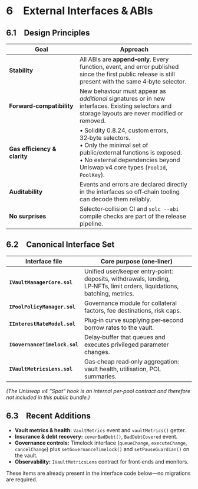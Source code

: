 # 6 External Interfaces & ABIs

## 6.1 Design Principles

| Goal                         | Approach                                                                                                                                                                                                  |
| ---------------------------- | --------------------------------------------------------------------------------------------------------------------------------------------------------------------------------------------------------- |
| **Stability**                | All ABIs are **append‑only**. Every function, event, and error published since the first public release is still present with the same 4‑byte selector.                                                   |
| **Forward‑compatibility**    | New behaviour must appear as *additional* signatures or in new interfaces. Existing selectors and storage layouts are never modified or removed.                                                          |
| **Gas efficiency & clarity** | • Solidity 0.8.24, custom errors, 32‑byte selectors.<br>• Only the minimal set of public/external functions is exposed.<br>• No external dependencies beyond Uniswap v4 core types (`PoolId`, `PoolKey`). |
| **Auditability**             | Events and errors are declared directly in the interfaces so off‑chain tooling can decode them reliably.                                                                                                  |
| **No surprises**             | Selector‑collision CI and `solc --abi` compile checks are part of the release pipeline.                                                                                                                   |

## 6.2 Canonical Interface Set

| Interface file                | Core purpose (one‑liner)                                                                                                 |
| ----------------------------- | ------------------------------------------------------------------------------------------------------------------------ |
| **`IVaultManagerCore.sol`**   | Unified user/keeper entry‑point: deposits, withdrawals, lending, LP‑NFTs, limit orders, liquidations, batching, metrics. |
| **`IPoolPolicyManager.sol`**  | Governance module for collateral factors, fee destinations, risk caps.                                                   |
| **`IInterestRateModel.sol`**  | Plug‑in curve supplying per‑second borrow rates to the vault.                                                            |
| **`IGovernanceTimelock.sol`** | Delay‑buffer that queues and executes privileged parameter changes.                                                      |
| **`IVaultMetricsLens.sol`**   | Gas‑cheap read‑only aggregation: vault health, utilisation, POL summaries.                                               |

*(The Uniswap v4 “Spot” hook is an internal per‑pool contract and therefore not included in this public bundle.)*

## 6.3 Recent Additions

* **Vault metrics & health:** `VaultMetrics` event and `vaultMetrics()` getter.
* **Insurance & debt recovery:** `coverBadDebt()`, `BadDebtCovered` event.
* **Governance controls:** Timelock interface (`queueChange`, `executeChange`, `cancelChange`) plus `setGovernanceTimelock()` and `setPauseGuardian()` on the vault.
* **Observability:** `IVaultMetricsLens` contract for front‑ends and monitors.

These items are already present in the interface code below—no migrations are required.


